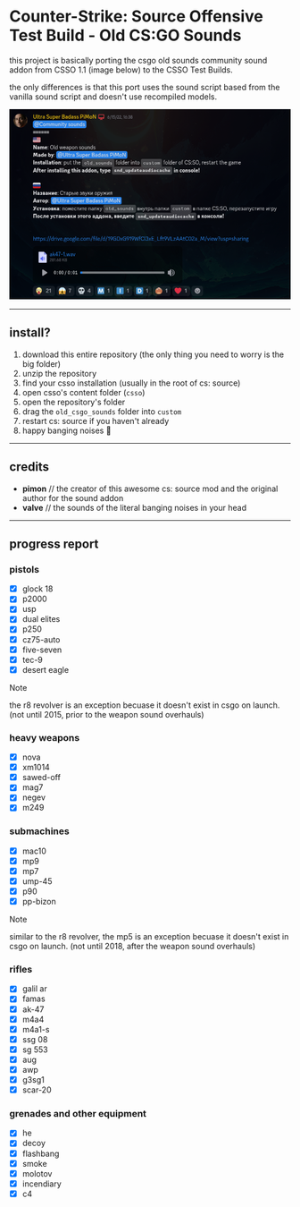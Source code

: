 # Counter-Strike: Source Offensive Test Build - Old CS:GO Sounds

this project is basically porting the csgo old sounds community sound addon from CSSO 1.1 (image below) to the CSSO Test Builds.

the only differences is that this port uses the sound script based from the vanilla sound script and doesn't use recompiled models.

![the screenshot of the community addon entry for csgo old ounds](aaaaaa.png)

---

## install?
1. download this entire repository (the only thing you need to worry is the big folder)
2. unzip the repository
3. find your csso installation (usually in the root of cs: source)
4. open csso's content folder (`csso`)
5. open the repository's folder
6. drag the `old_csgo_sounds` folder into `custom`
7. restart cs: source if you haven't already
8. happy banging noises 🎉

---

## credits
- **pimon** // the creator of this awesome cs: source mod and the original author for the sound addon
- **valve** // the sounds of the literal banging noises in your head

---

## progress report
### pistols
- [x] glock 18
- [x] p2000
- [x] usp
- [x] dual elites
- [x] p250
- [x] cz75-auto
- [x] five-seven
- [x] tec-9
- [x] desert eagle

> [!NOTE]
> the r8 revolver is an exception becuase it doesn't exist in csgo on launch. (not until 2015, prior to the weapon sound overhauls)

### heavy weapons
- [x] nova
- [x] xm1014
- [x] sawed-off
- [x] mag7
- [x] negev
- [x] m249

### submachines
- [x] mac10
- [x] mp9
- [x] mp7
- [x] ump-45
- [x] p90
- [x] pp-bizon

> [!NOTE]
> similar to the r8 revolver, the mp5 is an exception becuase it doesn't exist in csgo on launch. (not until 2018, after the weapon sound overhauls)

### rifles
- [x] galil ar
- [x] famas
- [x] ak-47
- [x] m4a4
- [x] m4a1-s
- [x] ssg 08
- [x] sg 553
- [x] aug
- [x] awp
- [x] g3sg1
- [x] scar-20

### grenades and other equipment
- [x] he
- [x] decoy
- [x] flashbang
- [x] smoke
- [x] molotov
- [x] incendiary
- [x] c4